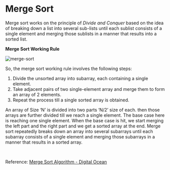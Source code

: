 # Merge Sort

Merge sort works on the principle of _Divide and Conquer_ based on the idea of breaking down a list into several sub-lists until each sublist consists of a single element and merging those sublists in a manner that results into a sorted list.

**Merge Sort Working Rule**

![merge-sort](https://journaldev.nyc3.cdn.digitaloceanspaces.com/2019/07/MergeSort.png)

So, the merge sort working rule involves the following steps:

1. Divide the unsorted array into subarray, each containing a single element.
2. Take adjacent pairs of two single-element array and merge them to form an array of 2 elements.
3. Repeat the process till a single sorted array is obtained.

An array of Size ‘N’ is divided into two parts ‘N/2’ size of each. then those arrays are further divided till we reach a single element. The base case here is reaching one single element. When the base case is hit, we start merging the left part and the right part and we get a sorted array at the end. Merge sort repeatedly breaks down an array into several subarrays until each subarray consists of a single element and merging those subarrays in a manner that results in a sorted array.

<br/>

Reference: [Merge Sort Algorithm - Digital Ocean](https://www.digitalocean.com/community/tutorials/merge-sort-algorithm-java-c-python)
